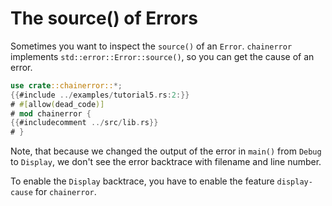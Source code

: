 # The source() of Errors

Sometimes you want to inspect the `source()` of an `Error`.
`chainerror` implements `std::error::Error::source()`, so you can get the cause of an error.

~~~rust
use crate::chainerror::*;
{{#include ../examples/tutorial5.rs:2:}}
# #[allow(dead_code)]
# mod chainerror {
{{#includecomment ../src/lib.rs}}
# }
~~~

Note, that because we changed the output of the error in `main()` from 
`Debug` to `Display`, we don't see the error backtrace with filename and line number.

To enable the `Display` backtrace, you have to enable the feature `display-cause` for `chainerror`.
 